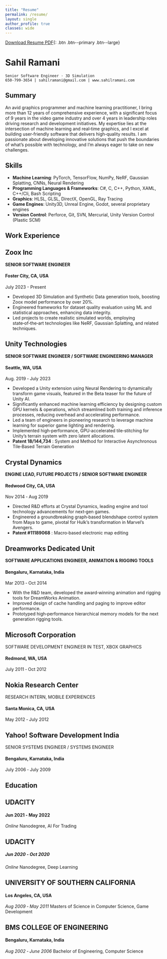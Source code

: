 ```yaml
---
title: "Resume"
permalink: /resume/
layout: single
author_profile: true
classes: wide
---
```


[Download Resume PDF](/assets/files/ramani_ml.pdf){: .btn .btn--primary .btn--large}

# Sahil Ramani

```
Senior Software Engineer · 3D Simulation
650-799-3654 | sahilramani@gmail.com | www.sahilramani.com 
```
## Summary

An avid graphics programmer and machine learning practitioner, I bring more than 12 years of comprehensive experience, with a significant focus of 9 years in the video game industry and over 4 years in leadership roles driving research and development initiatives. My expertise lies at the intersection of machine learning and real‐time graphics, and I excel at building user‐friendly software that delivers high‐quality results. I am passionate about developing innovative solutions that push the boundaries of what’s possible with technology, and I’m always eager to take on new challenges.

## Skills

- **Machine Learning**: PyTorch, TensorFlow, NumPy, NeRF, Gaussian Splatting, CNNs, Neural Rendering
- **Programming Languages & Frameworks**: C#, C, C++, Python, XAML, C++/Cli, Bash Scripting
- **Graphics**: HLSL, GLSL, DirectX, OpenGL, Ray Tracing
- **Game Engines**: Unity3D, Unreal Engine, Godot, several proprietary engines
- **Version Control**: Perforce, Git, SVN, Mercurial, Unity Version Control (Plastic SCM)

## Work Experience

## Zoox Inc
**SENIOR SOFTWARE ENGINEER**
#### Foster City, CA, USA
July 2023 - Present
- Developed 3D Simulation and Synthetic Data generation tools, boosting Zoox model performance by over 20%.
- Engineered frameworks for dataset quality evaluation using ML and statistical approaches, enhancing data integrity.
- Led projects to create realistic simulated worlds, employing state‑of‑the‑art technologies like NeRF, Gaussian Splatting, and related techniques.

## Unity Technologies 
**SENIOR SOFTWARE ENGINEER / SOFTWARE ENGINEERING MANAGER** 
#### Seattle, WA, USA
Aug. 2019 ‑ July 2023

- Developed a Unity extension using Neural Rendering to dynamically transform game visuals, featured in the Beta teaser for the future of Unity AI.
- Significantly enhanced machine learning efficiency by designing custom GPU kernels & operations, which streamlined both training and inference
processes, reducing overhead and accelerating performance.
- Led a team of engineers in pioneering research to leverage machine learning for superior game lighting and rendering.
- Implemented high‑performance, GPU‑accelerated tile‑stitching for Unity’s terrain system with zero latent allocations.
- **Patent 18/144,734** : System and Method for Interactive Asynchronous Tile‑Based Terrain Generation

## Crystal Dynamics 
**ENGINE LEAD, FUTURE PROJECTS / SENIOR SOFTWARE ENGINEER** 
#### Redwood City, CA, USA
Nov 2014 ‑ Aug 2019

- Directed R&D efforts at Crystal Dynamics, leading engine and tool technology advancements for next‑gen games.
- Engineered a groundbreaking graph‑based blendshape control system from Maya to game, pivotal for Hulk’s transformation in Marvel’s Avengers.
- **Patent #11189068** : Macro‑based electronic map editing

## Dreamworks Dedicated Unit 
**SOFTWARE APPLICATIONS ENGINEER, ANIMATION & RIGGING TOOLS** 
#### Bengaluru, Karnataka, India
Mar 2013 ‑ Oct 2014

- With the R&D team, developed the award‑winning animation and rigging tools for DreamWorks Animation.
- Improved design of cache handling and paging to improve editor performance.
- Prototyped high‑performance hierarchical memory models for the next generation rigging tools.

## Microsoft Corporation 
SOFTWARE DEVELOPMENT ENGINEER IN TEST, XBOX GRAPHICS 
#### Redmond, WA, USA
July 2011 ‑ Oct 2012

## Nokia Research Center 
RESEARCH INTERN, MOBILE EXPERIENCES 
#### Santa Monica, CA, USA
May 2012 ‑ July 2012

## Yahoo! Software Development India 
SENIOR SYSTEMS ENGINEER / SYSTEMS ENGINEER 
#### Bengaluru, Karnataka, India
July 2006 ‑ July 2009

## Education

## UDACITY 
#### Jun 2021 ‑ May 2022
_Online_
Nanodegree, AI For Trading 

## UDACITY 
##### Jun 2020 ‑ Oct 2020
_Online_
Nanodegree, Deep Learning 

## UNIVERSITY OF SOUTHERN CALIFORNIA
#### Los Angeles, CA, USA
_Aug 2009 ‑ May 2011_
Masters of Science in Computer Science, Game Development  

## BMS COLLEGE OF ENGINEERING 
#### Bengaluru, Karnataka, India
_Aug 2002 ‑ June 2006_
Bachelor of Engineering, Computer Science 
